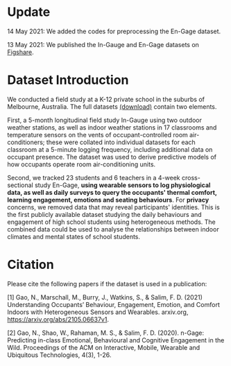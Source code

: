 # Update
14 May 2021: We added the codes for preprocessing the En-Gage dataset.

13 May 2021: We published the In-Gauge and En-Gage datasets on [Figshare](https://rmit.figshare.com/articles/dataset/In-Gauge_and_En-Gage_Datasets/14578908).

# Dataset Introduction
We conducted a field study at a K-12 private school in the suburbs of Melbourne, Australia. The full datasets [(download)](https://rmit.figshare.com/articles/dataset/In-Gauge_and_En-Gage_Datasets/14578908) contain two elements.

First, a 5-month longitudinal field study In-Gauge using two outdoor weather stations, as well as indoor weather stations in 17 classrooms and temperature sensors on the vents of occupant-controlled room air-conditioners; these were collated into individual datasets for each classroom at a 5-minute logging frequency, including additional data on occupant presence. The dataset was used to derive predictive models of how occupants operate room air-conditioning units. 

Second, we tracked 23 students and 6 teachers in a 4-week cross-sectional study En-Gage, **using wearable sensors to log physiological data, as well as daily surveys to query the occupants' thermal comfort, learning engagement, emotions and seating behaviours**. For **privacy** concerns, we removed data that may reveal participants' identities. This is the first publicly available dataset studying the daily behaviours and engagement of high school students using heterogeneous methods. The combined data could be used to analyse the relationships between indoor climates and mental states of school students.

# Citation
Please cite the following papers if the dataset is used in a publication:

[1] Gao, N., Marschall, M., Burry, J., Watkins, S., & Salim, F. D. (2021) Understanding Occupants’ Behaviour, Engagement, Emotion, and Comfort Indoors with Heterogeneous Sensors and Wearables. arxiv.org, https://arxiv.org/abs/2105.06637v1.

[2] Gao, N., Shao, W., Rahaman, M. S., & Salim, F. D. (2020). n-Gage: Predicting in-class Emotional, Behavioural and Cognitive Engagement in the Wild. Proceedings of the ACM on Interactive, Mobile, Wearable and Ubiquitous Technologies, 4(3), 1-26.


